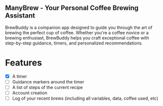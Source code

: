 ## ManyBrew - Your Personal Coffee Brewing Assistant

BrewBuddy is a companion app designed to guide you through the art of brewing the perfect cup of coffee. Whether you're a coffee novice or a brewing enthusiast, BrewBuddy helps you craft exceptional coffee with step-by-step guidance, timers, and personalized recommendations.

# Features

- [X] A timer
- [ ] Guidance markers around the timer
- [ ] A list of steps of the current recipe
- [ ] Account creation
- [ ] Log of your recent brews (including all variables, data, coffee used, etc)
